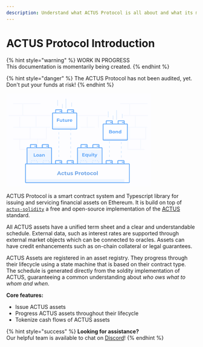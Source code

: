 ```yaml
---
description: Understand what ACTUS Protocol is all about and what its main features are
---
```


# ACTUS Protocol Introduction

{% hint style="warning" %}
WORK IN PROGRESS  
This documentation is momentarily being created.
{% endhint %}

{% hint style="danger" %}
The ACTUS Protocol has not been audited, yet. Don't put your funds at risk!
{% endhint %}

![](.gitbook/assets/image%20%281%29.png)

ACTUS Protocol is a smart contract system and Typescript library for issuing and servicing financial assets on Ethereum. It is build on top of [`actus-solidity`](https://github.com/atpar/ap-monorepo/tree/master/packages/actus-solidity) a free and open-source implementation of the [ACTUS](https://www.actusfrf.org/) standard. 

All ACTUS assets have a unified term sheet and a clear and understandable schedule. External data, such as interest rates are supported through external market objects which can be connected to oracles. Assets can have credit enhancements such as on-chain collateral or legal guarantees.

ACTUS Assets are registered in an asset registry. They progress through their lifecycle using a state machine  that is based on their contract type. The schedule is generated directly from the soldity implementation of ACTUS, guaranteeing a common understanding about _who ows what to whom and when_.

**Core features:**

* Issue ACTUS assets
* Progress ACTUS assets throughout their lifecycle
* Tokenize cash flows of ACTUS assets

{% hint style="success" %}
**Looking for assistance?**   
Our helpful team is available to chat on [Discord](https://discord.gg/WdAhDYq)!
{% endhint %}

